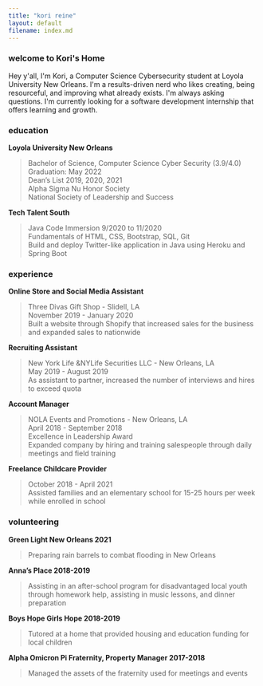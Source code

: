 ```yaml
---
title: "kori reine"
layout: default
filename: index.md
---
```


### welcome to Kori's Home

Hey y'all, I'm Kori, a Computer Science Cybersecurity student at Loyola University New Orleans. I'm a results-driven nerd who likes creating, being resourceful, and improving what already exists. I'm always asking questions. I'm currently looking for a software development internship that offers learning and growth.

### education

**Loyola University New Orleans**
> Bachelor of Science, Computer Science Cyber Security (3.9/4.0)  
> Graduation: May 2022  
> Dean’s List 2019, 2020, 2021  
> Alpha Sigma Nu Honor Society  
> National Society of Leadership and Success  

**Tech Talent South**
> Java Code Immersion 9/2020 to 11/2020  
> Fundamentals of HTML, CSS, Bootstrap, SQL, Git  
> Build and deploy Twitter-like application in Java using Heroku and Spring Boot  

### experience

**Online Store and Social Media Assistant**
> Three Divas Gift Shop - Slidell, LA  
> November 2019 - January 2020  
> Built a website through Shopify that increased sales for the business and expanded sales to nationwide  

**Recruiting Assistant**
> New York Life &NYLife Securities LLC - New Orleans, LA  
> May 2019 - August 2019  
> As assistant to partner, increased the number of interviews and hires to exceed quota  

**Account Manager**
> NOLA Events and Promotions - New Orleans, LA  
> April 2018 - September 2018  
> Excellence in Leadership Award  
> Expanded company by hiring and training salespeople through daily meetings and field training  

**Freelance Childcare Provider**
> October 2018 - April 2021  
> Assisted families and an elementary school for 15-25 hours per week while enrolled in school  

### volunteering
**Green Light New Orleans 2021**
> Preparing rain barrels to combat flooding in New Orleans

**Anna’s Place 2018-2019**
> Assisting in an after-school program for disadvantaged local youth through homework help, assisting in music lessons, and dinner preparation

**Boys Hope Girls Hope 2018-2019**
> Tutored at a home that provided housing and education funding for local children

**Alpha Omicron Pi Fraternity, Property Manager 2017-2018**
> Managed the assets of the fraternity used for meetings and events
